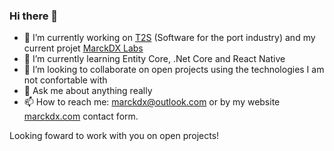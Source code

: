 ### Hi there 👋

- 🔭 I’m currently working on [T2S](https://www.t2s.com.br) (Software for the port industry) and my current projet [MarckDX Labs](https://marckdx.com/en/labs)
- 🌱 I’m currently learning Entity Core, .Net Core and React Native
- 👯 I’m looking to collaborate on open projects using the technologies I am not confortable with
- 💬 Ask me about anything really
- 📫 How to reach me: marckdx@outlook.com or by my website [marckdx.com](https://marckdx.com) contact form.

Looking foward to work with you on open projects!
